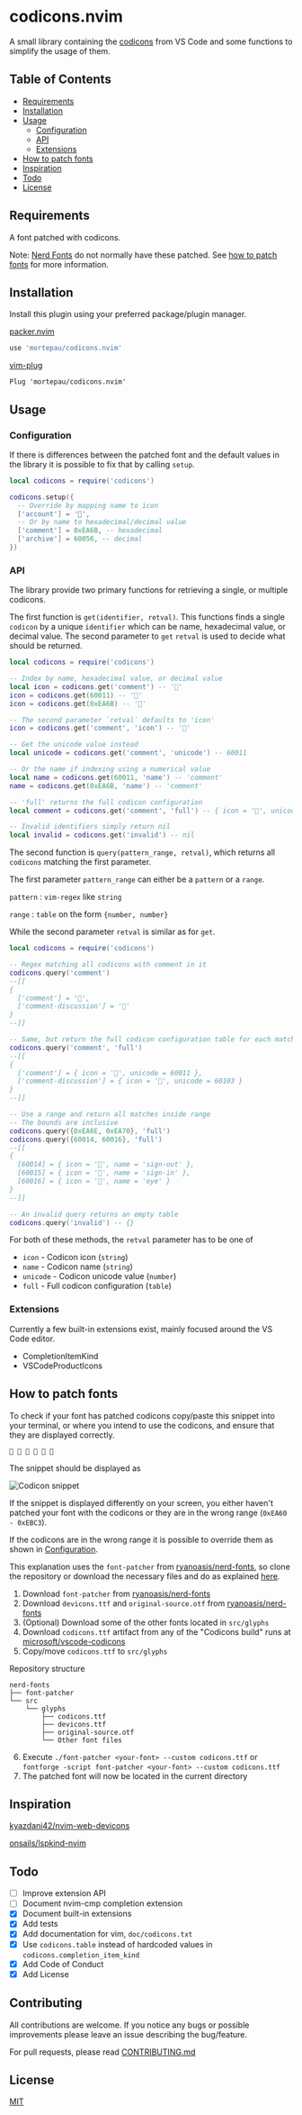 # codicons.nvim

A small library containing the [codicons](https://microsoft.github.io/vscode-codicons/dist/codicon.html)
from VS Code and some functions to simplify the usage of them.

## Table of Contents

- [Requirements](#requirements)
- [Installation](#Installation)
- [Usage](#usage)
    - [Configuration](#configuration)
    - [API](#api)
    - [Extensions](#extensions)
- [How to patch fonts](#how-to-patch-fonts)
- [Inspiration](#Inspiration)
- [Todo](#todo)
- [License](#license)

## Requirements

A font patched with codicons.

Note:
[Nerd Fonts](https://www.nerdfonts.com) do not normally have these patched.
See [how to patch fonts](#how-to-patch-fonts) for more information.

## Installation

Install this plugin using your preferred package/plugin manager.

[packer.nvim](https://github.com/wbthomason/packer.nvim)

```lua
use 'mortepau/codicons.nvim'
```

[vim-plug](https://github.com/junegunn/vim-plug)
```vim
Plug 'mortepau/codicons.nvim'
```

## Usage

### Configuration

If there is differences between the patched font and the default values in the
library it is possible to fix that by calling `setup`.

```lua
local codicons = require('codicons')

codicons.setup({
  -- Override by mapping name to icon
  ['account'] = '',
  -- Or by name to hexadecimal/decimal value
  ['comment'] = 0xEA6B, -- hexadecimal
  ['archive'] = 60056, -- decimal
})
```

### API

The library provide two primary functions for retrieving a single, or multiple
codicons.

The first function is `get(identifier, retval)`.
This functions finds a single `codicon` by a unique `identifier` which can be
name, hexadecimal value, or decimal value.
The second parameter to `get` `retval` is used to decide what should be returned.

```lua
local codicons = require('codicons')

-- Index by name, hexadecimal value, or decimal value
local icon = codicons.get('comment') -- ''
icon = codicons.get(60011) -- ''
icon = codicons.get(0xEA6B) -- ''

-- The second parameter `retval` defaults to 'icon'
icon = codicons.get('comment', 'icon') -- ''

-- Get the unicode value instead
local unicode = codicons.get('comment', 'unicode') -- 60011

-- Or the name if indexing using a numerical value
local name = codicons.get(60011, 'name') -- 'comment'
name = codicons.get(0xEA6B, 'name') -- 'comment'

-- 'full' returns the full codicon configuration
local comment = codicons.get('comment', 'full') -- { icon = '', unicode = 60011 }

-- Invalid identifiers simply return nil
local invalid = codicons.get('invalid') -- nil
```

The second function is `query(pattern_range, retval)`, which returns all
`codicons` matching the first parameter.

The first parameter `pattern_range` can either be a `pattern` or a `range`.

`pattern` : `vim-regex` like `string`

`range` : `table` on the form `{number, number}`

While the second parameter `retval` is similar as for `get`.

```lua
local codicons = require('codicons')

-- Regex matching all codicons with comment in it
codicons.query('comment')
--[[
{
  ['comment'] = '',
  ['comment-discussion'] = ''
}
--]]

-- Same, but return the full codicon configuration table for each match
codicons.query('comment', 'full')
--[[
{
  ['comment'] = { icon = '', unicode = 60011 },
  ['comment-discussion'] = { icon = '', unicode = 60103 }
}
--]]

-- Use a range and return all matches inside range
-- The bounds are inclusive
codicons.query({0xEA6E, 0xEA70}, 'full')
codicons.query({60014, 60016}, 'full')
--[[
{
  [60014] = { icon = '', name = 'sign-out' },
  [60015] = { icon = '', name = 'sign-in' },
  [60016] = { icon = '', name = 'eye' }
}
--]]

-- An invalid query returns an empty table
codicons.query('invalid') -- {}
```

For both of these methods, the `retval` parameter has to be one of

- `icon` - Codicon icon (`string`)
- `name` - Codicon name (`string`)
- `unicode` - Codicon unicode value (`number`)
- `full` - Full codicon configuration (`table`)

### Extensions

Currently a few built-in extensions exist, mainly focused around the VS Code
editor.

- CompletionItemKind
- VSCodeProductIcons

## How to patch fonts

To check if your font has patched codicons copy/paste this snippet into your
terminal, or where you intend to use the codicons, and ensure that they are displayed
correctly.

`     `

The snippet should be displayed as

![Codicon snippet](./media/codicons_snippet.png)

If the snippet is displayed differently on your screen, you either haven't
patched your font with the codicons or they are in the wrong range (`0xEA60 -
0xEBC3`).

If the codicons are in the wrong range it is possible to override them as shown
in [Configuration](#configuration).

This explanation uses the `font-patcher` from
[ryanoasis/nerd-fonts](https://github.com/ryanoasis/nerd-fonts), so clone the
repository or download the necessary files and do as explained
[here](https://github.com/ryanoasis/nerd-fonts#font-patcher).



1. Download `font-patcher` from
   [ryanoasis/nerd-fonts](https://github.com/ryanoasis/nerd-fonts)
2. Download `devicons.ttf` and `original-source.otf` from
   [ryanoasis/nerd-fonts](https://github.com/ryanoasis/nerd-fonts)
3. (Optional) Download some of the other fonts located in `src/glyphs`
4. Download `codicons.ttf` artifact from any of the "Codicons build" runs at
   [microsoft/vscode-codicons](https://github.com/microsoft/vscode-codicons/actions/workflows/build.yml?query=is%3Asuccess+branch%3Amain)
5. Copy/move `codicons.ttf` to `src/glyphs`

Repository structure

```
nerd-fonts
├── font-patcher
└── src
    └── glyphs
        ├── codicons.ttf
        ├── devicons.ttf
        ├── original-source.otf
        └── Other font files
```

6. Execute `./font-patcher <your-font> --custom codicons.ttf` or `fontforge
   -script font-patcher <your-font> --custom codicons.ttf`
7. The patched font will now be located in the current directory

## Inspiration

[kyazdani42/nvim-web-devicons](https://github.com/kyazdani42/nvim-web-devicons)

[onsails/lspkind-nvim](https://github.com/onsails/lspkind-nvim)

## Todo

- [ ] Improve extension API
- [ ] Document nvim-cmp completion extension
- [x] Document built-in extensions
- [x] Add tests
- [x] Add documentation for vim, `doc/codicons.txt`
- [x] Use `codicons.table` instead of hardcoded values in
    `codicons.completion_item_kind`
- [x] Add Code of Conduct
- [x] Add License

## Contributing

All contributions are welcome.
If you notice any bugs or possible improvements please leave an issue describing
the bug/feature.

For pull requests, please read [CONTRIBUTING.md](./CONTRIBUTING.md)

## License

[MIT](./LICENSE)
